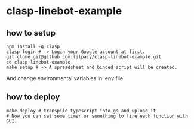 # clasp-linebot-example

## how to setup

```shell
npm install -g clasp
clasp login # -> Login your Google account at first.
git clone git@github.com:lilpacy/clasp-linebot-example.git
cd clasp-linebot-example
make setup # -> A spreadsheet and binded script will be created.
```

And change environmental variables in .env file.

## how to deploy

```shell
make deploy # transpile typescript into gs and upload it
# Now you can set some timer or something to fire each function with GUI.
```
